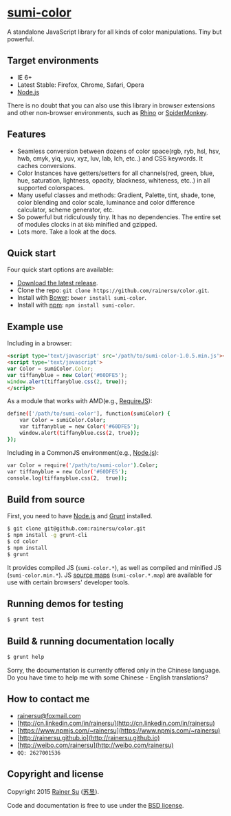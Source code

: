 # [sumi-color](https://www.npmjs.com/package/sumi-color)
A standalone JavaScript library for all kinds of color manipulations. Tiny but powerful. 


Target environments
-------------------

- IE 6+
- Latest Stable: Firefox, Chrome, Safari, Opera
- [Node.js](https://nodejs.org/)

There is no doubt that you can also use this library in browser extensions and other non-browser environments, such as [Rhino](https://github.com/mozilla/rhino) or [SpiderMonkey](https://developer.mozilla.org/en-US/docs/Mozilla/Projects/SpiderMonkey?redirectlocale=en-US&redirectslug=SpiderMonkey).

Features
--------

- Seamless conversion between dozens of color space(rgb, ryb, hsl, hsv, hwb, cmyk, yiq, yuv, xyz, luv, lab, lch, etc..) and CSS keywords. It caches conversions.
- Color Instances have getters/setters for all channels(red, green, blue, hue, saturation, lightness, opacity, blackness, whiteness, etc..) in all supported colorspaces. 
- Many useful classes and methods: Gradient, Palette, tint, shade, tone, color blending and color scale, luminance and color difference calculator, scheme generator, etc.
- So powerful but ridiculously tiny. It has no dependencies. The entire set of modules clocks in at ` 8kb ` minified and gzipped. 
- Lots more. Take a look at the docs.

Quick start
-----------

Four quick start options are available:

- [Download the latest release](https://github.com/rainersu/color/archive/v1.0.5.zip).
- Clone the repo: `git clone https://github.com/rainersu/color.git`.
- Install with [Bower](http://bower.io): `bower install sumi-color`.
- Install with [npm](https://www.npmjs.com): `npm install sumi-color`.

Example use
-----------

Including in a browser:

```html
<script type='text/javascript' src='/path/to/sumi-color-1.0.5.min.js'></script>
<script type='text/javascript'>
var Color = sumiColor.Color;
var tiffanyblue = new Color('#60DFE5');
window.alert(tiffanyblue.css(2, true));
</script>
```

As a module that works with AMD(e.g., [RequireJS](http://requirejs.org/)):

```bash
define(['/path/to/sumi-color'], function(sumiColor) {
    var Color = sumiColor.Color;
    var tiffanyblue = new Color('#60DFE5');
    window.alert(tiffanyblue.css(2, true));
});
```

Including in a CommonJS environment(e.g., [Node.js](https://nodejs.org/)):

```bash
var Color = require('/path/to/sumi-color').Color;
var tiffanyblue = new Color('#60DFE5');
console.log(tiffanyblue.css(2,  true));
```

Build from source
-----------------

First, you need to have [Node.js](https://nodejs.org/) and [Grunt](http://gruntjs.com/) installed.

```bash
$ git clone git@github.com:rainersu/color.git
$ npm install -g grunt-cli
$ cd color
$ npm install
$ grunt
```

It provides compiled JS (`sumi-color.*`), as well as compiled and minified JS (`sumi-color.min.*`). JS [source maps](https://developers.google.com/chrome-developer-tools/docs/css-preprocessors) (`sumi-color.*.map`) are available for use with certain browsers' developer tools.

Running demos for testing
-------------------------

```bash
$ grunt test
```

Build & running documentation locally
-------------------------------------

```bash
$ grunt help
```

Sorry, the documentation is currently offered only in the Chinese language. Do you have time to help me with some Chinese - English translations?

How to contact me
-----------------

- [rainersu@foxmail.com](mailto:rainersu@foxmail.com)
- [http://cn.linkedin.com/in/rainersu](http://cn.linkedin.com/in/rainersu)
- [https://www.npmjs.com/~rainersu](https://www.npmjs.com/~rainersu)
- [http://rainersu.github.io](http://rainersu.github.io)
- [http://weibo.com/rainersu](http://weibo.com/rainersu)
- ``QQ: 2627001536``

Copyright and license
---------------------

Copyright 2015 [Rainer Su](mailto:rainersu@foxmail.com) ([苏昱](http://cn.linkedin.com/in/rainersu)).

Code and documentation is free to use under the [BSD license](https://github.com/rainersu/color/blob/master/LICENSE.md).
